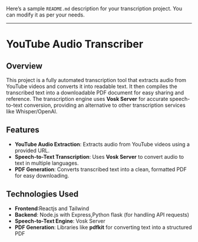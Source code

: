 Here’s a sample `README.md` description for your transcription project. You can modify it as per your needs.

---

# YouTube Audio Transcriber

## **Overview**
This project is a fully automated transcription tool that extracts audio from YouTube videos and converts it into readable text. It then compiles the transcribed text into a downloadable PDF document for easy sharing and reference. The transcription engine uses **Vosk Server** for accurate speech-to-text conversion, providing an alternative to other transcription services like Whisper/OpenAI.

## **Features**
- **YouTube Audio Extraction**: Extracts audio from YouTube videos using a provided URL.
- **Speech-to-Text Transcription**: Uses **Vosk Server** to convert audio to text in multiple languages.
- **PDF Generation**: Converts transcribed text into a clean, formatted PDF for easy downloading.


## **Technologies Used**
- **Frontend**:Reactjs and Tailwind
- **Backend**: Node.js with Express,Python flask (for handling API requests)
- **Speech-to-Text Engine**: Vosk Server
- **PDF Generation**: Libraries like **pdfkit**  for converting text into a structured PDF


